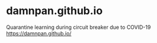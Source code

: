 # damnpan.github.io
Quarantine learning during circuit breaker due to COVID-19
https://damnpan.github.io/
